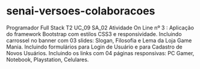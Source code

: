 # senai-versoes-colaboracoes
Programador Full Stack T2
UC_09 SA_02 Atividade On Line nº 3 : Aplicação do framework Bootstrap com estilos CSS3 e responsividade.
Incluindo carrossel no banner com 03 slides: Slogan, Filosofia e Lema da Loja Game Mania.
Incluindo formulários para Login de Usuário e para Cadastro de Novos Usuários.
Incluindo os links com 04 páginas responsivas: PC Gamer, Notebook, Playstation, Celulares.
